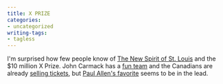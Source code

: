 ```yaml
---
title: X PRIZE
categories:
- uncategorized
writing-tags:
- tagless
---
```


I'm surprised how few people know of [The New
Spirit of St. Louis][1] and the $10 million X Prize.  John Carmack has a [fun
team][2] and the Canadians are already [selling
tickets][3], but [Paul Allen's favorite][4] seems to be in the lead.

   [1]: http://www.xprize.org/who/nssl_members.html
   [2]: http://www.armadilloaerospace.com/
   [3]: http://www.astronaut.ca/training.html
   [4]: http://www.scaled.com/
